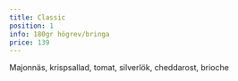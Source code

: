 ```yaml
---
title: Classic
position: 1
info: 180gr högrev/bringa
price: 139
---
```


Majonnäs, krispsallad, tomat, silverlök, cheddarost, brioche
